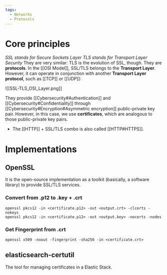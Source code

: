 ```yaml
---
tags:
  - Networks
  - Protocols
---
```

# Core principles
_SSL stands for Secure Sockets Layer_
_TLS stands for Transport Layer Security_
They are very similar: TLS is the evolution of SSL, though. They are **protocols**.
In the [[OSI Model]], SSL/TLS belongs to the **Transport Layer**. However, it can operate in conjunction with another **Transport Layer protocol**, such as [[TCP]] or [[UDP]]:

![[SSL-TLS_OSI_Layer.png]]

They provide [[Cybersecurity#Authentication]] and [[Cybersecurity#Confidentiality]] through [[Cybersecurity#Encryption#Asymmetric encryption]] public-private key pair. However, in this case, we use **certificates**, which are analogous to those public-private key pairs.

- The [[HTTP]] + SSL/TLS combo is also called [[HTTP#HTTPS]].

# Implementations
## OpenSSL
It is the open-source implementation as a toolkit (basically, a software library) to provide SSL/TLS services.
### Convert from .p12 to .key + .crt
```shell
openssl pkcs12 -in <certificate.p12> -out <output.crt> -clcerts -nokeys
openssl pkcs12 -in <certificate.p12> -out <output.key> -nocerts -nodes
```
### Get Fingerprint from .crt
```shell
openssl x509 -noout -fingerprint -sha256 -in <certificate.crt>
```
## elasticsearch-certutil
The tool for managing certificates in a Elastic Stack.